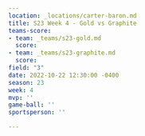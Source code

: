 ```yaml
---
location: _locations/carter-baron.md
title: S23 Week 4 - Gold vs Graphite
teams-score:
- team: _teams/s23-gold.md
  score: 
- team: _teams/s23-graphite.md
  score: 
field: "3"
date: 2022-10-22 12:30:00 -0400
season: 23
week: 4
mvp: ''
game-ball: ''
sportsperson: ''

---
```

